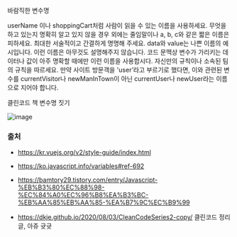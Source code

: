 바람직한 변수명


userName 이나 shoppingCart처럼 사람이 읽을 수 있는 이름을 사용하세요.
무엇을 하고 있는지 명확히 알고 있지 않을 경우 외에는 줄임말이나 a, b, c와 같은 짧은 이름은 피하세요.
최대한 서술적이고 간결하게 명명해 주세요. data와 value는 나쁜 이름의 예시입니다. 
이런 이름은 아무것도 설명해주지 않습니다. 코드 문맥상 변수가 가리키는 데이터나 값이 아주 명확할 때에만 이런 이름을 사용합시다.
자신만의 규칙이나 소속된 팀의 규칙을 따르세요. 
만약 사이트 방문객을 'user’라고 부르기로 했다면, 이와 관련된 변수를 currentVisitor나 newManInTown이 아닌 currentUser나 newUser라는 이름으로 지어야 합니다.

클린코드 책 변수명 짓기




![image](https://user-images.githubusercontent.com/61729276/138111823-255ddad6-141d-4df3-b5e7-5d9d1fb1e9da.png)

### 출처
- https://kr.vuejs.org/v2/style-guide/index.html
- https://ko.javascript.info/variables#ref-692
- https://bamtory29.tistory.com/entry/Javascript-%EB%B3%80%EC%88%98-%EC%84%A0%EC%96%B8%EA%B3%BC-%EB%AA%85%EB%AA%85-%EA%B7%9C%EC%B9%99

- https://dkje.github.io/2020/08/03/CleanCodeSeries2-copy/
클린코드 정리글, 아쥬 귯귯
